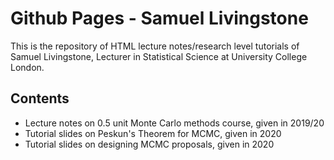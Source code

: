 # Github Pages - Samuel Livingstone
This is the repository of HTML lecture notes/research level tutorials of Samuel Livingstone, Lecturer in Statistical Science at University College London.

## Contents

- Lecture notes on 0.5 unit Monte Carlo methods course, given in 2019/20
- Tutorial slides on Peskun's Theorem for MCMC, given in 2020
- Tutorial slides on designing MCMC proposals, given in 2020
